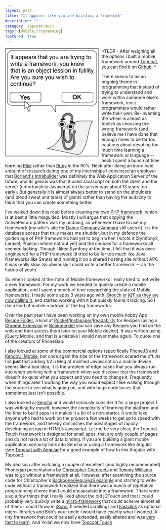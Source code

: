 ```yaml
---
layout: post
title: "It appears like you are building a framework"
description: ""
category: TopcoatTouch
tags: [Mobile,Programming]
featured: true
---
```



<img src="/img/framework/clippy.png" style="float:left; border: 1px solid #000; margin: 0 10px 10px 0">

*TLDR - After weighing all the options I built a mobile framework around [Topcoat](http://topcoat.io), you
 can find it on [Github](https://github.com/kriserickson/topcoat-touch). *

There seems to be an ongoing theme in programming that instead of trying to understand and work within
someone else's framework, most programmers would rather write their own.  Re-inventing the wheel is almost
as foolish as choosing the wrong framework (and believe me I have done that enough times to be far too
cautious about devoting too much time learning a framework or language -- heck I spent a bunch of time
learning [Pike](http://pike.lysator.liu.se/) rather than [Ruby](https://www.ruby-lang.org/en/) in the
90's.   Heck after doing an inordinate amount of research during one of my internships I convinced an
employer that [Borland's Intrabuilder](http://www.drdobbs.com/borlands-intrabuilder-10/184415559) was
definitely the Web Application Server of the future, and its genius was that it used Javascript on
both the client and the server (unfortunately Javascript on the server was about 13 years too early).   But
generally it is almost always better to stand on the shoulders (and blood sweat and tears) of giants rather
than having the audacity to think that you can create something better.

I've walked down this road before creating my own [PHP framework](https://github.com/kriserickson/KrisMVC), which
is at best a little misguided.  Mostly I will argue that copying the ActiveRecord pattern was my undoing, as whenever
I have to use my framework (my wife's site for [Dance Company Ammara](http://ammara.ca) still uses it) it is the
database access that truly makes me shudder, but in my defence the golden age of PHP frameworks had yet to begin
when I wrote it (Symfony2, Laravel, Phalcon where not out yet) and the choices for a frameworks all seemed lacking.
 Though I liked Symfony at the time, I felt that it was over-engineered for a PHP framework (it tried to be far too much
 like Java frameworks like Struts) and running it on a shared hosting site without APC it was really slow.  So obviously
 I could write a better framework -- ah the hubris of youth.

So when I looked at the state of Mobile frameworks I really tried to not write a new framework.  For my work we needed
to quickly create a mobile application, and I spent a bunch of time researching the state of Mobile frameworks.  I made
some apps 3 years ago with [jQtouch or jQT as they are now calling it](http://jqtjs.com/), and started working with it
but quickly found it lacking.  So I did a kind of mobile rundown of the big frameworks:

Over the past year I have been working on my own mobile hobby App [Recipe Folder](https://play.google.com/store/apps/details?id=com.recipefolder.app),
a kind of [Pocket](http://getpocket.com)/[Instapaper](http://www.instapaper.com/)/[Readability](http://www.readability.com) for
Recipes (using a [Chrome Extension](https://chrome.google.com/webstore/detail/recipe-folder/nfgkogochmmkkglclaokmangionbpmha) or
[Bookmarklet](http://recipe-folder.com) you can save any Recipes you find on the web and then access them
later on your Mobile device).  It was written using jQuery Mobile, and that is a mistake I would never make again.  To quote
one of the creators of PhoneGap:



I also looked at some of the commercial options (specifically [PhoneJS](http://phonejs.devexpress.com/) and [KendoUI Mobile](http://www.kendoui.com/mobile.aspx),
but once again the size of the framework scared me off.  Its not **just** that adding 1/2 a Meg of minified Javascript
on a mobile device seems like a bad idea, it is the problem of edge cases that you always run into when working with a framework when you
discover that the framework doesn't do quite what you expect and you need to change it.  Frequently when things aren't working
the way you would expect I like walking through the source to see what is going on, and with huge code bases that sometimes
just isn't possible.

I also looked at [Sencha](http://www.sencha.com/products/touch) and would seriously consider it for a large project I was writing by myself, however the complexity
of learning the platform and the time to build apps in it makes it a bit of a non-starter.  It would take anyone who had
 to work on the project a few weeks to get up to speed with the framework, and thereby diminishes the advantages of
 rapidly developing an app in HTML5 Javascript.  Let me be very clear, the Topcoat Touch framework is designed for small apps,
 that are only couple of pages and do not have a lot of data binding.  If you are building a giant mobile application seriously
 look into Sencha or using a framework like Angular (see [Topcoat with Angular](http://coenraets.org/blog/2013/11/sample-mobile-application-with-angularjs)
 for a good example of how to mix Angular with Topcoat).

My decision after watching a couple of excellent (and highly recommended) Phonegap presentations by
[Christopher Coenraets](http://coenraets.org/blog/2013/05/top-10-performance-techniques-for-phonegap-applications) and
[Tommy Williams](http://phonegap.com/blog/2013/09/30/spideroak) was to go without a framework at all.
However, after examining the source code for Christopher's [Backbone/RequireJS example](http://coenraets.org/blog/2013/06/building-modular-web-applications-with-backbone-js-and-requirejs-sample-app)
 and starting to write code without a framework I realized that there was a bunch of repetative programming chores that
 I could encapsulate into a framework.  There were also a few things that I really liked about the old jQTouch
 and that I could probably very quickly write a [micro-framework](http://microjs.com) that could acheive almost all of them.
 I could throw in [iScroll](http://cubiq.org/fyi-iscroll-is-out-of-beta) (I needed scrolling) and [Fastclick](https://github.com/ftlabs/fastclick)
  as optional micro-libraries and Bob's your uncle I would have  exactly what I wanted.  A tiny framework that could be easily extended, easily altered and was
 [very fast to learn](https://github.com/kriserickson/topcoat-touch/wiki/Getting-Started).
 And Voila! we now have [Topcoat Touch](https://github.com/kriserickson/topcoat-touch).
